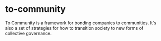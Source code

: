 # to-community
To Community is a framework for bonding companies to communities. It's also a set of strategies for how to transition society to new forms of collective governance.
